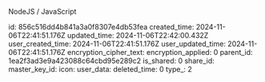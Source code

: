 NodeJS / JavaScript

id: 856c516dd4b841a3a0f8307e4db53fea
created_time: 2024-11-06T22:41:51.176Z
updated_time: 2024-11-06T22:42:00.432Z
user_created_time: 2024-11-06T22:41:51.176Z
user_updated_time: 2024-11-06T22:41:51.176Z
encryption_cipher_text: 
encryption_applied: 0
parent_id: 1ea2f3ad3e9a423088c64cbd95e289c2
is_shared: 0
share_id: 
master_key_id: 
icon: 
user_data: 
deleted_time: 0
type_: 2